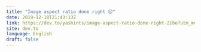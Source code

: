 ```yaml
---
title: "Image aspect ratio done right 😍"
date: 2019-12-18T21:43:13Z
link: https://dev.to/yashints/image-aspect-ratio-done-right-2ibo?utm_medium=RSS&utm_source=news.12bit.vn
site: dev.to
language: English
draft: false
---
```

